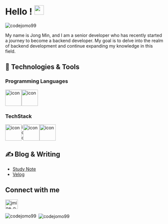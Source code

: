 <!-- More info, tips and tricks for making GitHub Profile README can be found in my article at https://towardsdatascience.com/build-a-stunning-readme-for-your-github-profile-9b80434fe5d7 -->

<!-- [![Header](https://raw.githubusercontent.com/MartinHeinz/MartinHeinz/master/readme_header.png "Header")](https://martinheinz.dev/) -->

# Hello ! <img src="https://raw.githubusercontent.com/MartinHeinz/MartinHeinz/master/wave.gif" width="30px" height="30px" />
<p align="left"> <img src="https://komarev.com/ghpvc/?username=codejomo99&label=Profile%20views&color=0e75b6&style=flat" alt="codejomo99" /> </p>

My name is Jong Min, and I am a senior developer who has recently started a journey to become a backend developer. My goal is to delve into the realm of backend development and continue expanding my knowledge in this field.

## 🔧 Technologies & Tools
### Programming Languages
<div style="display: flex; align-items: flex-start;"><img src="https://techstack-generator.vercel.app/python-icon.svg" alt="icon" width="52" height="52" /><img src="https://techstack-generator.vercel.app/java-icon.svg" alt="icon" width="52" height="52" /></div>

### TechStack
<div style="display: flex; align-items: flex-start;"><img src="https://techstack-generator.vercel.app/mysql-icon.svg" alt="icon" width="52" height="52" /><img src="https://techstack-generator.vercel.app/django-icon.svg" alt="icon" width="5y note2" height="52" /><img src="https://techstack-generator.vercel.app/docker-icon.svg" alt="icon" width="52" height="52" /><img src="https://techstack-generator.vercel.app/react-icon.svg" alt="icon" width="52" height="52" /></div>




## &#x270d; Blog & Writing

- [Study Note](https://pointy-rosehip-1fe.notion.site/Study-Note-f7d6337de958446db2c21d48c63a8d5a?pvs=4)<br>
- [Velog](https://velog.io/@codejomo99/posts)




## Connect with me
<p align="left">
<a href="https://instagram.com/jmine_p" target="blank"><img align="center" src="https://raw.githubusercontent.com/rahuldkjain/github-profile-readme-generator/master/src/images/icons/Social/instagram.svg" alt="jmine_p" height="30" width="40" /></a>
</p>



<p><img align="left" src="https://github-readme-stats.vercel.app/api/top-langs?username=codejomo99&show_icons=true&locale=en&layout=compact" alt="codejomo99" /></p>

<p>&nbsp;<img align="center" src="https://github-readme-stats.vercel.app/api?username=codejomo99&show_icons=true&locale=en" alt="codejomo99" /></p>


